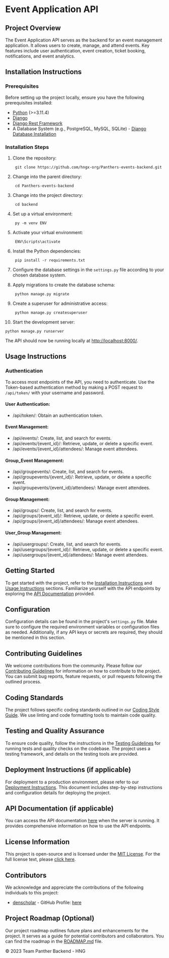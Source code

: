 # Event Application API

## Project Overview

The Event Application API serves as the backend for an event management application. It allows users to create, manage, and attend events. Key features include user authentication, event creation, ticket booking, notifications, and event analytics.

## Installation Instructions

### Prerequisites

Before setting up the project locally, ensure you have the following prerequisites installed:

- [Python](https://www.python.org/downloads/) (>=3.11.4)
- [Django](https://www.djangoproject.com/download/)
- [Django Rest Framework](https://www.django-rest-framework.org/#installation)
- A Database System (e.g., PostgreSQL, MySQL, SQLite) - [Django Database Installation](https://www.djangoproject.com/download/#database-installation)

### Installation Steps

1. Clone the repository:

        git clone https://github.com/hngx-org/Panthers-events-backend.git


2. Change into the parent directory:

        cd Panthers-events-backend


3. Change into the project directory:

        cd backend


4. Set up a virtual environment:

        py -m venv ENV


5. Activate your virtual environment:

        ENV\Scripts\activate


6. Install the Python dependencies:

        pip install -r requirements.txt


7. Configure the database settings in the `settings.py` file according to your chosen database system.


8. Apply migrations to create the database schema:

        python manage.py migrate


9. Create a superuser for administrative access:

        python manage.py createsuperuser


10. Start the development server:
 ```
 python manage.py runserver
 ```

The API should now be running locally at [http://localhost:8000/](http://localhost:8000/).

## Usage Instructions

### Authentication

To access most endpoints of the API, you need to authenticate. Use the Token-based authentication method by making a POST request to `/api/token/` with your username and password.

#### User Authentication:

- /api/token/: Obtain an authentication token.

#### Event Management:

- /api/events/: Create, list, and search for events.
- /api/events/{event_id}/: Retrieve, update, or delete a specific event.
- /api/events/{event_id}/attendees/: Manage event attendees.

#### Group_Event Management:

- /api/groupevents/: Create, list, and search for events.
- /api/groupevents/{event_id}/: Retrieve, update, or delete a specific event.
- /api/groupevents/{event_id}/attendees/: Manage event attendees.

#### Group Management:

- /api/groups/: Create, list, and search for events.
- /api/groups/{event_id}/: Retrieve, update, or delete a specific event.
- /api/groups/{event_id}/attendees/: Manage event attendees.

#### User_Group Management:

- /api/usergroups/: Create, list, and search for events.
- /api/usergroups/{event_id}/: Retrieve, update, or delete a specific event.
- /api/usergroups/{event_id}/attendees/: Manage event attendees.

## Getting Started

To get started with the project, refer to the [Installation Instructions](#installation-instructions) and [Usage Instructions](#usage-instructions) sections. Familiarize yourself with the API endpoints by exploring the [API Documentation](#api-documentation) provided.

## Configuration

Configuration details can be found in the project's `settings.py` file. Make sure to configure the required environment variables or configuration files as needed. Additionally, if any API keys or secrets are required, they should be mentioned in this section.

## Contributing Guidelines

We welcome contributions from the community. Please follow our [Contributing Guidelines](#contributing-guidelines) for information on how to contribute to the project. You can submit bug reports, feature requests, or pull requests following the outlined process.

## Coding Standards

The project follows specific coding standards outlined in our [Coding Style Guide](#coding-standards). We use linting and code formatting tools to maintain code quality.

## Testing and Quality Assurance

To ensure code quality, follow the instructions in the [Testing Guidelines](#testing-and-quality-assurance) for running tests and quality checks on the codebase. The project uses a testing framework, and details on the testing tools are provided.

## Deployment Instructions (if applicable)

For deployment to a production environment, please refer to our [Deployment Instructions](#deployment-instructions-if-applicable). This document includes step-by-step instructions and configuration details for deploying the project.

## API Documentation (if applicable)

You can access the API documentation [here](#api-documentation) when the server is running. It provides comprehensive information on how to use the API endpoints.

## License Information

This project is open-source and is licensed under the [MIT License](LICENSE). For the full license text, please [click here](LICENSE).

## Contributors

We acknowledge and appreciate the contributions of the following individuals to this project:

- [denscholar](mailto:d.akagha20@gmail.com) - GitHub Profile: [here](https://github.com/denscholar)

## Project Roadmap (Optional)

Our project roadmap outlines future plans and enhancements for the project. It serves as a guide for potential contributors and collaborators. You can find the roadmap in the [ROADMAP.md](ROADMAP.md) file.

&copy; 2023 Team Panther Backend - HNG